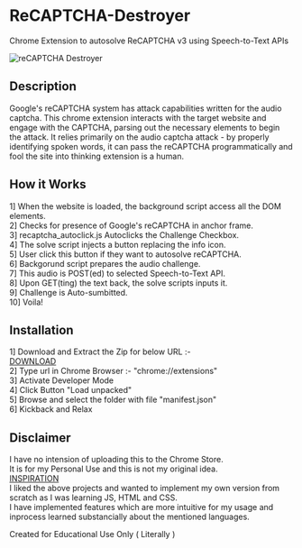 # ReCAPTCHA-Destroyer
Chrome Extension to autosolve ReCAPTCHA v3 using Speech-to-Text APIs


![reCAPTCHA Destroyer](https://i.imgur.com/LkfQH0t.gif)

## Description
Google's reCAPTCHA system has attack capabilities written for the audio captcha. This chrome extension interacts with the target 
website and engage with the CAPTCHA, parsing out the necessary elements to begin the attack. 
It relies primarily on the audio captcha attack - by properly identifying spoken words, it can pass the reCAPTCHA programmatically
and fool the site into thinking extension is a human.

## How it Works
1]  When the website is loaded, the background script access all the DOM elements.  
2]  Checks for presence of Google's reCAPTCHA in anchor frame.  
3]  recaptcha_autoclick.js Autoclicks the Challenge Checkbox.  
4]  The solve script injects a button replacing the info icon.  
5]  User click this button if they want to autosolve reCAPTCHA.  
6]  Backgorund script prepares the audio challenge.   
7]  This audio is POST(ed) to selected Speech-to-Text API.  
8]  Upon GET(ting) the text back, the solve scripts inputs it.  
9]  Challenge is Auto-sumbitted.  
10] Voila!  

## Installation
1] Download and Extract the Zip for below URL :-  
[DOWNLOAD](https://anonymousfiles.io/F6K4VmtA/)   
2] Type url in Chrome Browser :- "chrome://extensions"     
3] Activate Developer Mode   
4] Click Button "Load unpacked"   
5] Browse and select the folder with file "manifest.json"   
6] Kickback and Relax   
    
## Disclaimer
I have no intension of uploading this to the Chrome Store.     
It is for my Personal Use and this is not my original idea.     
[INSPIRATION](https://pastebin.com/embed_js/ygkhRzYw)       
I liked the above projects and wanted to implement my own version from scratch as I was learning JS, HTML and CSS.  
I have implemented features which are more intuitive for my usage and inprocess learned substancially about the mentioned languages. 
    
Created for Educational Use Only ( Literally )
